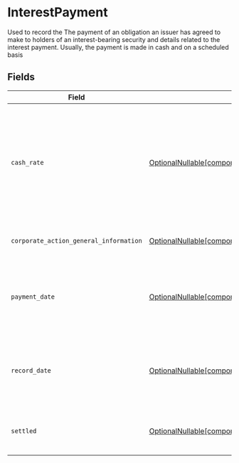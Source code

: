 # InterestPayment

Used to record the The payment of an obligation an issuer has agreed to make to holders of an interest-bearing security and details related to the interest payment. Usually, the payment is made in cash and on a scheduled basis


## Fields

| Field                                                                                                                                                                  | Type                                                                                                                                                                   | Required                                                                                                                                                               | Description                                                                                                                                                            | Example                                                                                                                                                                |
| ---------------------------------------------------------------------------------------------------------------------------------------------------------------------- | ---------------------------------------------------------------------------------------------------------------------------------------------------------------------- | ---------------------------------------------------------------------------------------------------------------------------------------------------------------------- | ---------------------------------------------------------------------------------------------------------------------------------------------------------------------- | ---------------------------------------------------------------------------------------------------------------------------------------------------------------------- |
| `cash_rate`                                                                                                                                                            | [OptionalNullable[components.EntryInterestPaymentCashRate]](../../models/components/entryinterestpaymentcashrate.md)                                                   | :heavy_minus_sign:                                                                                                                                                     | The rate (raw value, not a percentage, example: 50% will be .5 in this field) at which cash will be disbursed to the shareholder                                       | {<br/>"value": "0.25"<br/>}                                                                                                                                            |
| `corporate_action_general_information`                                                                                                                                 | [OptionalNullable[components.EntryInterestPaymentCorporateActionGeneralInformation]](../../models/components/entryinterestpaymentcorporateactiongeneralinformation.md) | :heavy_minus_sign:                                                                                                                                                     | Common fields for corporate actions                                                                                                                                    |                                                                                                                                                                        |
| `payment_date`                                                                                                                                                         | [OptionalNullable[components.EntryInterestPaymentPaymentDate]](../../models/components/entryinterestpaymentpaymentdate.md)                                             | :heavy_minus_sign:                                                                                                                                                     | The anticipated payment date at the depository                                                                                                                         | {<br/>"day": 14,<br/>"month": 5,<br/>"year": 2024<br/>}                                                                                                                |
| `record_date`                                                                                                                                                          | [OptionalNullable[components.EntryInterestPaymentRecordDate]](../../models/components/entryinterestpaymentrecorddate.md)                                               | :heavy_minus_sign:                                                                                                                                                     | The date on which positions are recorded in order to calculate entitlement                                                                                             | {<br/>"day": 14,<br/>"month": 5,<br/>"year": 2024<br/>}                                                                                                                |
| `settled`                                                                                                                                                              | [OptionalNullable[components.EntrySettled]](../../models/components/entrysettled.md)                                                                                   | :heavy_minus_sign:                                                                                                                                                     | Corresponds to the position's settled quantity                                                                                                                         | {<br/>"value": "0.25"<br/>}                                                                                                                                            |